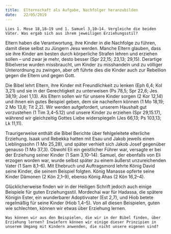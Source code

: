 ```yaml
---
title:  Elternschaft als Aufgabe, Nachfolger heranzubilden
date:   22/05/2019
---
```


`Lies 1. Mose 18,18–19 und 1. Samuel 3,10–14. Vergleiche die beiden Väter. Was ergab sich aus ihrem jeweiligen Erziehungsstil?`

Eltern haben die Verantwortung, ihre Kinder in die Nachfolge zu führen, damit diese selbst zu Jüngern Jesu werden. Manche Eltern glauben, dass sie ihre Kinder am besten durch körperliche Strafen lehren und erziehen sollen – und zwar je mehr, desto besser (Spr 22,15; 23,13; 29,15). Derartige Bibelverse wurden missbraucht, um Kinder zu misshandeln und zu völliger Unterordnung zu zwingen, aber oft führte dies die Kinder auch zur Rebellion gegen die Eltern und gegen Gott.

Die Bibel lehrt Eltern, ihre Kinder mit Freundlichkeit zu lenken (Eph 6,4; Kol 3,21) und sie in der Gerechtigkeit zu unterweisen (Ps 78,5; Spr 22,6; Jes 38,19; Joel 1,13). Als Eltern sollen wir für unsere Kinder sorgen (2 Kor 12,14) und ihnen ein gutes Beispiel geben, dem sie nacheifern können (1 Mo 18,19; 2 Mo 13,8; Tit 2,2). Wir werden aufgefordert, unserem Haushalt gut vorzustehen (1 Tim 3,4–5.12) und unsere Kinder zu erziehen (Spr 29,15.17), während wir gleichzeitig Gottes Liebe widerspiegeln (Jes 66,13; Ps 103,13; Lk 11,11).

Traurigerweise enthält die Bibel Berichte über fehlgeleitete elterliche Erziehung. Isaak und Rebekka hatten mit Esau und Jakob jeweils einen Lieblingssohn (1 Mo 25,28), und später verhielt sich Jakob Josef gegenüber genauso (1 Mo 37,3). Obwohl Eli ein geistlicher Führer war, versagte er bei der Erziehung seiner Kinder (1 Sam 3,10–14). Samuel, der ebenfalls von Eli erzogen worden war, wurde selbst später zu einem äußerst unzureichenden Vater (1 Sam 8,1–6). Mit Ehebruch und Auftragsmord lehrte König David seine Kinder, die seinem Beispiel folgten. König Manasse opferte seine Kinder Dämonen (2 Kön 2,1–9), ebenso König Ahas (2 Kön 16,2–4).

Glücklicherweise finden wir in der Heiligen Schrift jedoch auch einige Beispiele für guten Erziehungsstil. Mordechai war für Hadassa, die spätere Königin Ester, ein wunderbarer Adoptivvater (Est 2,7), und Hiob betete regelmäßig für seine Kinder (Hiob 1,4–5). Von all diesen Beispielen, guten wie schlechten, können wir etwas über Erziehung lernen.

`Was können wir aus den Beispielen, die wir in der Bibel finden, über Erziehung lernen? Inwiefern können wir einige dieser Prinzipien in unserem Umgang mit Kindern anwenden, die nicht unsere eigenen sind?`
